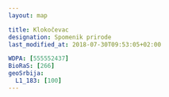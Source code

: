 ```yaml
---
layout: map

title: Klokočevac
designation: Spomenik prirode
last_modified_at: 2018-07-30T09:53:05+02:00

WDPA: [555552437]
BioRaS: [266]
geoSrbija:
  L1_183: [100]
---
```

